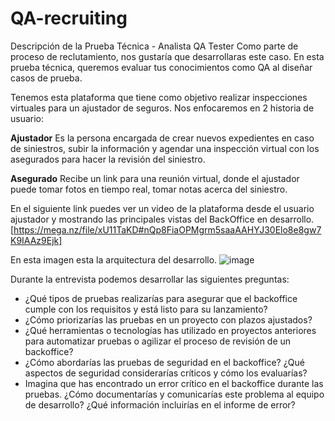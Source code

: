 # QA-recruiting
Descripción de la Prueba Técnica - Analista QA Tester
Como parte de proceso de reclutamiento, nos gustaría que desarrollaras este caso.  En esta prueba técnica, queremos evaluar tus conocimientos como QA al diseñar casos de prueba.

Tenemos esta plataforma que tiene como objetivo realizar inspecciones virtuales para un ajustador de seguros. Nos enfocaremos en 2 historia de usuario:

**Ajustador**  Es la persona encargada de crear nuevos expedientes en caso de siniestros, subir la información y agendar una inspección virtual con los asegurados para hacer la revisión del siniestro.

**Asegurado** Recibe un link para una reunión virtual, donde el ajustador puede tomar fotos en tiempo real, tomar notas acerca del siniestro.

En el siguiente link puedes ver un video de la plataforma desde el usuario ajustador y mostrando las principales vistas del BackOffice en desarrollo.
[https://mega.nz/file/xU11TaKD#nQp8FiaOPMgrm5saaAAHYJ30Elo8e8gw7K9IAAz9Ejk]

En esta imagen esta la arquitectura del desarrollo.
![image](https://github.com/jrtec-io/QA-recruiting/blob/main/architecture.png)

Durante la entrevista podemos desarrollar las siguientes preguntas:
- ¿Qué tipos de pruebas realizarías para asegurar que el backoffice cumple con los requisitos y está listo para su lanzamiento? 
- ¿Cómo priorizarías las pruebas en un proyecto con plazos ajustados?
- ¿Qué herramientas o tecnologías has utilizado en proyectos anteriores para automatizar pruebas o agilizar el proceso de revisión de un backoffice?
- ¿Cómo abordarías las pruebas de seguridad en el backoffice? ¿Qué aspectos de seguridad considerarías críticos y cómo los evaluarías?
- Imagina que has encontrado un error crítico en el backoffice durante las pruebas. ¿Cómo documentarías y comunicarías este problema al equipo de desarrollo? ¿Qué información incluirías en el informe de error?

